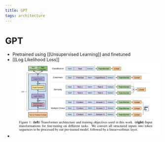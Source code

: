 ```yaml
---
title: GPT
tags: architecture
---
```


# GPT
- Pretrained using [[Unsupervised Learning]] and finetuned
- [[Log Likelihood Loss]]
- ![im](assets/Pasted%20Image%2020220307184212.png)






























































